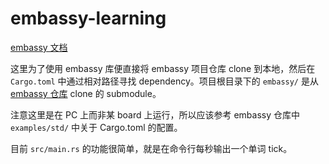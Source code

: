 # embassy-learning

[embassy 文档](https://embassy.dev/book/#_getting_started)

这里为了使用 embassy 库便直接将 embassy 项目仓库 clone 到本地，然后在 ``Cargo.toml`` 中通过相对路径寻找 dependency。项目根目录下的 ``embassy/`` 是从 [embassy 仓库](https://github.com/embassy-rs/embassy) clone 的 submodule。

注意这里是在 PC 上而非某 board 上运行，所以应该参考 embassy 仓库中 ``examples/std/`` 中关于 Cargo.toml 的配置。

目前 ``src/main.rs`` 的功能很简单，就是在命令行每秒输出一个单词 tick。